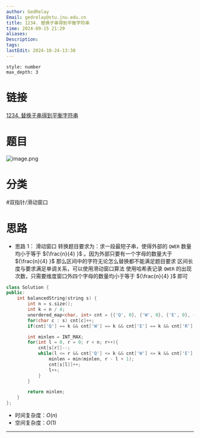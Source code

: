 ```yaml
---
author: GedRelay
Email: gedrelay@stu.jnu.edu.cn
title: 1234. 替换子串得到平衡字符串
time: 2024-09-15 21:29
aliases: 
Description: 
tags: 
lastEdit: 2024-10-24-13:38
---
```


```toc
style: number
max_depth: 3
```

# 链接
[1234. 替换子串得到平衡字符串](https://leetcode.cn/problems/replace-the-substring-for-balanced-string/) 

# 题目
![image.png](https://ged-pic-bed.oss-cn-guangzhou.aliyuncs.com/img/202409152129066.png)


# 分类
#双指针/滑动窗口 

# 思路
- 思路 1：
滑动窗口
转换题目要求为：求一段最短子串，使得外部的 `QWER` 数量均小于等于 ${\frac{n}{4}  }$ 。因为外部只要有一个字母的数量大于 ${\frac{n}{4} }$ 那么区间中的字符无论怎么替换都不能满足题目要求
区间长度与要求满足单调关系，可以使用滑动窗口算法
使用哈希表记录 `QWER` 的出现次数，只需要维度窗口外四个字母的数量均小于等于 ${\frac{n}{4}  }$ 即可 


```cpp
class Solution {
public:
    int balancedString(string s) {
        int n = s.size();
        int k = n / 4;
        unordered_map<char, int> cnt = {{'Q', 0}, {'W', 0}, {'E', 0}, {'R', 0}};
        for(char c : s) cnt[c]++;
        if(cnt['Q'] == k && cnt['W'] == k && cnt['E'] == k && cnt['R'] == k) return 0;

        int minlen = INT_MAX;
        for(int l = 0, r = 0; r < n; r++){
            cnt[s[r]]--;
            while(l <= r && cnt['Q'] <= k && cnt['W'] <= k && cnt['E'] <= k && cnt['R'] <= k){
                minlen = min(minlen, r - l + 1);
                cnt[s[l]]++;
                l++;
            }
        }

        return minlen;
    }
};
```


- 时间复杂度：${O\left( n \right)  }$ 
- 空间复杂度：${O\left( 1 \right)  }$ 


---

